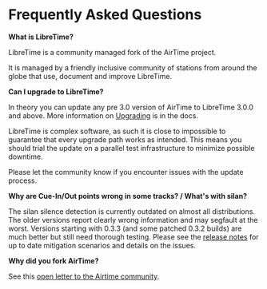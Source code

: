 # Frequently Asked Questions

**What is LibreTime?**

LibreTime is a community managed fork of the AirTime project.

It is managed by a friendly inclusive community of stations
from around the globe that use, document and improve LibreTime.

**Can I upgrade to LibreTime?**

In theory you can update any pre 3.0 version of AirTime to
LibreTime 3.0.0 and above. More information on [Upgrading](../manual/upgrading)
is in the docs.

LibreTime is complex software, as such it is close to impossible
to guarantee that every upgrade path works as intended. This
means you should trial the update on a parallel test
infrastructure to minimize possible downtime.

Please let the community know if you encounter issues with the
update process.

**Why are Cue-In/Out points wrong in some tracks? / What's with silan?**

The silan silence detection is currently outdated on almost all distributions. The older versions report clearly wrong information and may segfault at the worst. Versions starting with 0.3.3 (and some patched 0.3.2 builds) are much better but still need thorough testing. Please see the [release notes](https://github.com/LibreTime/libretime/releases) for up to date mitigation scenarios and details on the issues.

**Why did you fork AirTime?**

See this [open letter to the Airtime community](https://gist.github.com/hairmare/8c03b69c9accc90cfe31fd7e77c3b07d).
